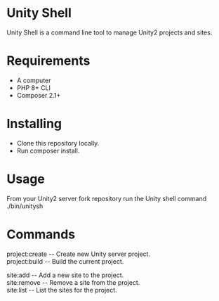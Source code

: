 # Unity Shell

Unity Shell is a command line tool to manage Unity2 projects and sites.

# Requirements
- A computer
- PHP 8+ CLI
- Composer 2.1+

# Installing

* Clone this repository locally.
* Run composer install.

# Usage

From your Unity2 server fork repository run the Unity shell command ./bin/unitysh

# Commands

project:create -- Create new Unity server project.   
project:build -- Build the current project.  

site:add -- Add a new site to the project.  
site:remove -- Remove a site from the project.  
site:list -- List the sites for the project.  




